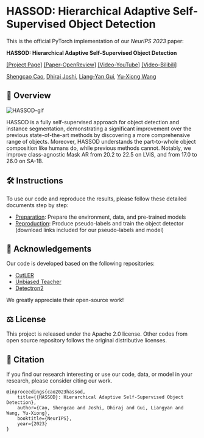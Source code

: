 # HASSOD: Hierarchical Adaptive Self-Supervised Object Detection

This is the official PyTorch implementation of our *NeurIPS 2023* paper:

**HASSOD: Hierarchical Adaptive Self-Supervised Object Detection**

[[Project Page]](https://hassod-neurips23.github.io/) [[Paper-OpenReview]](https://openreview.net/pdf?id=sqkGJjIRfG) [[Video-YouTube]](https://www.youtube.com/watch?v=s8u7tEKg5ew) [[Video-Bilibili]](https://www.bilibili.com/video/BV1pg4y1Z7CK)

[Shengcao Cao](https://shengcao-cao.github.io/), [Dhiraj Joshi](https://research.ibm.com/people/dhiraj-joshi), [Liang-Yan Gui](https://cs.illinois.edu/about/people/faculty/lgui), [Yu-Xiong Wang](https://yxw.web.illinois.edu/)

## 🔎 Overview

![HASSOD-gif](assets/HASSOD.gif)

HASSOD is a fully self-supervised approach for object detection and instance segmentation, demonstrating a significant improvement over the previous state-of-the-art methods by discovering a more comprehensive range of objects. Moreover, HASSOD understands the part-to-whole object composition like humans do, while previous methods cannot. Notably, we improve class-agnostic Mask AR from 20.2 to 22.5 on LVIS, and from 17.0 to 26.0 on SA-1B. 

## 🛠️ Instructions
To use our code and reproduce the results, please follow these detailed documents step by step:
- [Preparation](https://github.com/Shengcao-Cao/HASSOD/blob/main/preparation.md): Prepare the environment, data, and pre-trained models
- [Reproduction](https://github.com/Shengcao-Cao/HASSOD/blob/main/reproduction.md): Produce pseudo-labels and train the object detector (download links included for our pseudo-labels and model)

## 🙏 Acknowledgements
Our code is developed based on the following repositories:
- [CutLER](https://github.com/facebookresearch/CutLER)
- [Unbiased Teacher](https://github.com/facebookresearch/unbiased-teacher)
- [Detectron2](https://github.com/facebookresearch/detectron2)

We greatly appreciate their open-source work!

## ⚖️ License
This project is released under the Apache 2.0 license. Other codes from open source repository follows the original distributive licenses.

## 🌟 Citation
If you find our research interesting or use our code, data, or model in your research, please consider citing our work.
```
@inproceedings{cao2023hassod,
    title={{HASSOD}: Hierarchical Adaptive Self-Supervised Object Detection},
    author={Cao, Shengcao and Joshi, Dhiraj and Gui, Liangyan and Wang, Yu-Xiong},
    booktitle={NeurIPS},
    year={2023}
}
```
